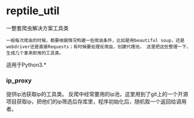 # reptile_util
一整套爬虫解决方案工具类

`一般每次爬虫的时候，都要根据情况构建一些爬虫条件，比如是用beautiful soup，还是webdriver还是直接Requests；有时候要处理反爬虫，创建代理池，
这里把这些整理一下，生成几个拿来即用的工具类。`

适用于Python3.*

### ip_proxy
  提供ip池获取ip的工具类。
  反爬中经常要用的ip池，这里用到了git上的一个开源项目获取ip，把他们的ip筛选后存库里，程序初始化后，随机取一个返回给调用者。
